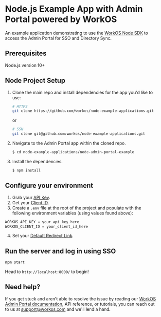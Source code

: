 # Node.js Example App with Admin Portal powered by WorkOS

An example application demonstrating to use the [WorkOS Node SDK](https://github.com/workos/workos-node) to access the Admin Portal for SSO and Directory Sync.

## Prerequisites

Node.js version 10+

## Node Project Setup

1. Clone the main repo and install dependencies for the app you'd like to use:

    ```bash
    # HTTPS
    git clone https://github.com/workos/node-example-applications.git
    ```

    or

    ```bash
    # SSH
    git clone git@github.com:workos/node-example-applications.git
    ```

2. Navigate to the Admin Portal app within the cloned repo.

    ```bash
    $ cd node-example-applications/node-admin-portal-example
    ```

3. Install the dependencies.
    ```bash
    $ npm install
    ```

## Configure your environment

1. Grab your [API Key](https://dashboard.workos.com/api-keys).
2. Get your [Client ID](https://dashboard.workos.com/configuration).
3. Create a `.env` file at the root of the project and populate with the
   following environment variables (using values found above):

```typescript
WORKOS_API_KEY = your_api_key_here
WORKOS_CLIENT_ID = your_client_id_here
```

4. Set your [Default Redirect Link](https://dashboard.workos.com/configuration).

## Run the server and log in using SSO

```sh
npm start
```

Head to `http://localhost:8000/` to begin!

## Need help?

If you get stuck and aren't able to resolve the issue by reading our [WorkOS Admin Portal documentation](https://workos.com/docs/admin-portal/guide/introduction), API reference, or tutorials, you can reach out to us at support@workos.com and we'll lend a hand.
